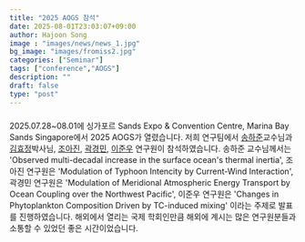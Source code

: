 ```yaml
---
title: "2025 AOGS 참석"
date: 2025-08-01T23:03:07+09:00
author: Hajoon Song
image : "images/news/news_1.jpg"
bg_image: "images/fromiss2.jpg"
categories: ["Seminar"]
tags: ["conference","AOGS"]
description: ""
draft: false
type: "post"
---
```

###
2025.07.28~08.01에 싱가포르 Sands Expo & Convention Centre, Marina Bay Sands Singapore에서 2025 AOGS가 열렸습니다. 저희 연구팀에서 [송하준](/group/hajoonsong/#anchor)교수님과 [김효정](/group/hyojeongkim/#anchor)박사님, [조아진](/group/ajincho/#anchor), [곽경민](/group/kyungminkwak/#anchor), [이준우](/group/junwoolee/#anchor) 연구원이 참석하였습니다. 송하준 교수님께서는 'Observed multi-decadal increase in the surface ocean's thermal inertia', 조아진  연구원은 'Modulation of Typhoon Intencity by Current-Wind Interaction', 곽경민 연구원은 'Modulation of Meridional Atmospheric Energy Transport by Ocean Coupling over the Northwest Pacific', 이준우 연구원은 'Changes in Phytoplankton Composition Driven by TC-induced mixing' 이라는 주제로 발표를 진행하였습니다. 해외에서 열리는 국제 학회인만큼 해외에 계시는 많은 연구원분들과 소통할 수 있었던 좋은 시간이었습니다. 

<div class='image'>
<img src="/images/news/aogs_2025.png" class="img-responsive; width:50%;" alt="">
</div>
<br>


